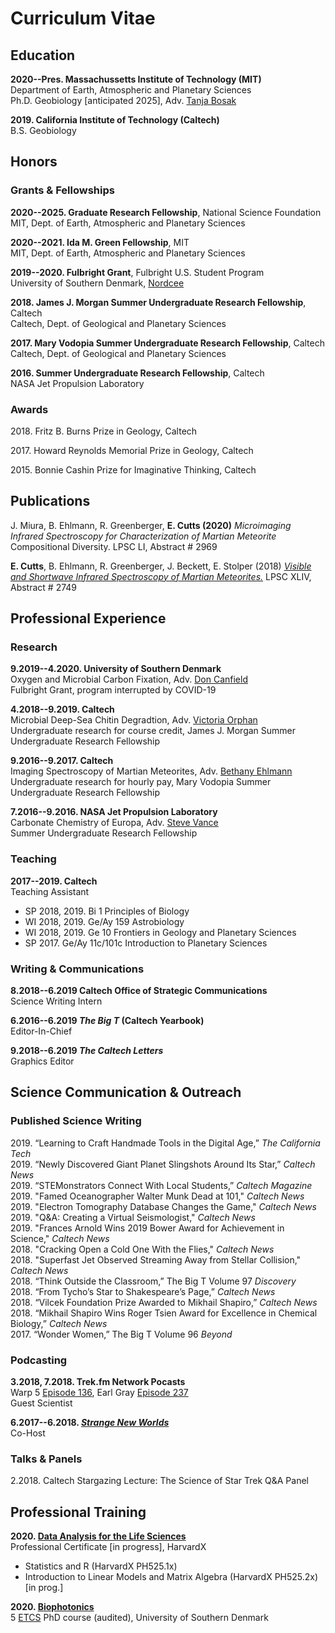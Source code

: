 # Curriculum Vitae


<!--more-->

## Education

**2020--Pres. Massachussetts Institute of Technology (MIT)** <br>
Department of Earth, Atmospheric and Planetary Sciences <br>
Ph.D. Geobiology [anticipated 2025], Adv. [Tanja Bosak](http://bosaklab.scripts.mit.edu/)

**2019. California Institute of Technology (Caltech)** <br>
B.S. Geobiology


## Honors

### Grants & Fellowships

**2020--2025\. Graduate Research Fellowship**, National Science Foundation <br>
MIT, Dept. of Earth, Atmospheric and Planetary Sciences

**2020--2021\. Ida M. Green Fellowship**,  MIT <br>
MIT, Dept. of Earth, Atmospheric and Planetary Sciences

**2019--2020\. Fulbright Grant**, Fulbright U.S. Student Program <br>
University of Southern Denmark, [Nordcee](https://www.nordcee.dk/)

**2018\. James J. Morgan Summer Undergraduate Research Fellowship**, Caltech <br>
Caltech, Dept. of Geological and Planetary Sciences

**2017\. Mary Vodopia Summer Undergraduate Research Fellowship**, Caltech <br>
Caltech, Dept. of Geological and Planetary Sciences

**2016\. Summer Undergraduate Research Fellowship**, Caltech <br>
NASA Jet Propulsion Laboratory

### Awards

2018\. Fritz B. Burns Prize in Geology, Caltech

2017\. Howard Reynolds Memorial Prize in Geology, Caltech

2015\. Bonnie Cashin Prize for Imaginative Thinking, Caltech

## Publications

J. Miura, B. Ehlmann, R. Greenberger, **E. Cutts (2020)** *Microimaging Infrared Spectroscopy for Characterization of Martian Meteorite* Compositional Diversity. LPSC LI, Abstract # 2969

**E. Cutts**, B. Ehlmann, R. Greenberger, J. Beckett, E. Stolper (2018) [*Visible and Shortwave Infrared Spectroscopy of Martian Meteorites.*](https://www.hou.usra.edu/meetings/lpsc2018/pdf/2749.pdf) LPSC XLIV, Abstract # 2749

## Professional Experience

### Research

**9.2019--4.2020. University of Southern Denmark** <br>
Oxygen and Microbial Carbon Fixation, Adv. [Don Canfield](https://portal.findresearcher.sdu.dk/en/persons/donald-e-canfield) <br>
Fulbright Grant, program interrupted by COVID-19

**4.2018--9.2019. Caltech**<br>
Microbial Deep-Sea Chitin Degradtion, Adv. [Victoria Orphan](http://orphanlab.caltech.edu/) <br>
Undergraduate research for course credit, James J. Morgan Summer Undergraduate Research Fellowship <br>

**9.2016--9.2017. Caltech**<br>
Imaging Spectroscopy of Martian Meteorites, Adv. [Bethany Ehlmann](http://www.ehlmann.caltech.edu/)<br>
Undergraduate research for hourly pay, Mary Vodopia Summer Undergraduate Research Fellowship

**7.2016--9.2016. NASA Jet Propulsion Laboratory** <br>
Carbonate Chemistry of Europa, Adv. [Steve Vance](https://science.jpl.nasa.gov/people/Vance/) <br>
Summer Undergraduate Research Fellowship 


### Teaching

**2017--2019. Caltech** <br>
Teaching Assistant <br>
* SP 2018, 2019. Bi 1 Principles of Biology
* WI 2018, 2019. Ge/Ay 159 Astrobiology
* WI 2018, 2019. Ge 10 Frontiers in Geology and Planetary Sciences
* SP 2017.  Ge/Ay 11c/101c Introduction to Planetary Sciences


### Writing & Communications

**8.2018--6.2019 Caltech Office of Strategic Communications** <br>
Science Writing Intern

**6.2016--6.2019 *The Big T* (Caltech Yearbook)** <br>
Editor-In-Chief

**9.2018--6.2019 *The Caltech Letters*** <br>
Graphics Editor

## Science Communication & Outreach

### Published Science Writing

2019\. “Learning to Craft Handmade Tools in the Digital Age,”  *The California Tech* <br>
2019\. “Newly Discovered Giant Planet Slingshots Around Its Star,” *Caltech News* <br>
2019\. “STEMonstrators Connect With Local Students,” *Caltech Magazine* <br>
2019\. "Famed Oceanographer Walter Munk Dead at 101," *Caltech News* <br>
2019\. "Electron Tomography Database Changes the Game," *Caltech News* <br>
2019\. "Q&A: Creating a Virtual Seismologist," *Caltech News* <br>
2019\. "Frances Arnold Wins 2019 Bower Award for Achievement in Science," *Caltech News* <br>
2018\. "Cracking Open a Cold One With the Flies," *Caltech News* <br>
2018\. "Superfast Jet Observed Streaming Away from Stellar Collision," *Caltech News* <br>
2018\. “Think Outside the Classroom,” The Big T Volume 97 *Discovery* <br>
2018\. “From Tycho’s Star to Shakespeare’s Page,” *Caltech News* <br>
2018\. “Vilcek Foundation Prize Awarded to Mikhail Shapiro,” *Caltech News* <br>
2018\. “Mikhail Shapiro Wins Roger Tsien Award for Excellence in Chemical Biology,” *Caltech News* <br>
2017\. “Wonder Women,” The Big T Volume 96 *Beyond*

### Podcasting

**3.2018, 7.2018. Trek.fm Network Pocasts** <br>
Warp 5 [Episode 136](http://www.trek.fm/warp-five/136), Earl Gray [Episode 237](http://www.trek.fm/earl-grey/237) <br>
Guest Scientist

**6.2017--6.2018. *[Strange New Worlds](https://soundcloud.com/strange-new-worlds)*** <br>
Co-Host

### Talks & Panels

2.2018. Caltech Stargazing Lecture: The Science of Star Trek Q&A Panel

## Professional Training

**2020\. [Data Analysis for the Life Sciences](https://www.edx.org/professional-certificate/harvardx-data-analysis-for-life-sciences)** <br>
Professional Certificate [in progress], HarvardX
* Statistics and R (HarvardX  PH525.1x)
* Introduction to Linear Models and Matrix Algebra (HarvardX PH525.2x) [in prog.]

**2020\. [Biophotonics](http://www.dambic.dk/index.php?page=BMB207)** <br>
5 [ETCS](European_Credit_Transfer_and_Accumulation_System) PhD course (audited), University of Southern Denmark

